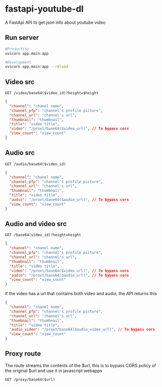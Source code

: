 # fastapi-youtube-dl
A FastApi API to get json info about youtube video

## Run server
```bash
#Production
uvicorn app.main:app

#Development
uvicorn app.main:app --reload
```

## Video src

```GET /video/base64($video_id)?height=$height```
```json
{
  "channel": "chanel name",
  "channel_pfp": "channel's profile picture",
  "channel_url": "channel's url",
  "thumbnail": "thumbnail",
  "title": "video title",
  "video": "/proxt/base64($video_url)", // To bypass cors
  "view_count": "view_count"
}
```

## Audio src
```GET /audio/base64($video_id)```
```json
{
  "channel": "chanel name",
  "channel_pfp": "channel's profile picture",
  "channel_url": "channel's url",
  "thumbnail": "thumbnail",
  "title": "video title",
  "audio": "/proxt/base64($audio_url)", // To bypass cors
  "view_count": "view_count"
}
```

## Audio and video src
```GET /base64(video_id)?height=height```
```json
{
  "channel": "chanel name",
  "channel_pfp": "channel's profile picture",
  "channel_url": "channel's url",
  "thumbnail": "thumbnail",
  "title": "video title",
  "video": "/proxt/base64($video_url)", // To bypass cors
  "audio": "/proxt/base64($audio_url)", // To bypass cors
  "view_count": "view_count"
}
```
if the video has a url that contains both video and audio, the API returns this 
```json
{
  "channel": "chanel name",
  "channel_pfp": "channel's profile picture",
  "channel_url": "channel's url",
  "thumbnail": "thumbnail",
  "title": "video title",
  "audio_video": "/proxt/base64($audio_video_url)", // To bypass cors
  "view_count": "view_count"
}
```

## Proxy route
The route streams the contents of the $url, this is to bypass CORS policy of the original $url and use it in javascript webapps

```GET /proxy/base64($url)```

